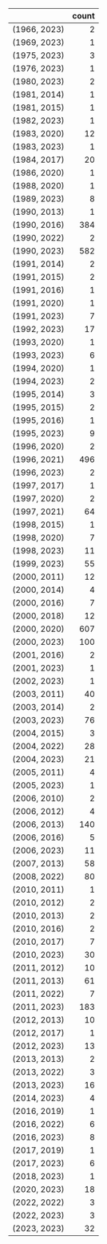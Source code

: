 |              |   count |
|:-------------|--------:|
| (1966, 2023) |       2 |
| (1969, 2023) |       1 |
| (1975, 2023) |       3 |
| (1976, 2023) |       1 |
| (1980, 2023) |       2 |
| (1981, 2014) |       1 |
| (1981, 2015) |       1 |
| (1982, 2023) |       1 |
| (1983, 2020) |      12 |
| (1983, 2023) |       1 |
| (1984, 2017) |      20 |
| (1986, 2020) |       1 |
| (1988, 2020) |       1 |
| (1989, 2023) |       8 |
| (1990, 2013) |       1 |
| (1990, 2016) |     384 |
| (1990, 2022) |       2 |
| (1990, 2023) |     582 |
| (1991, 2014) |       2 |
| (1991, 2015) |       2 |
| (1991, 2016) |       1 |
| (1991, 2020) |       1 |
| (1991, 2023) |       7 |
| (1992, 2023) |      17 |
| (1993, 2020) |       1 |
| (1993, 2023) |       6 |
| (1994, 2020) |       1 |
| (1994, 2023) |       2 |
| (1995, 2014) |       3 |
| (1995, 2015) |       2 |
| (1995, 2016) |       1 |
| (1995, 2023) |       9 |
| (1996, 2020) |       2 |
| (1996, 2021) |     496 |
| (1996, 2023) |       2 |
| (1997, 2017) |       1 |
| (1997, 2020) |       2 |
| (1997, 2021) |      64 |
| (1998, 2015) |       1 |
| (1998, 2020) |       7 |
| (1998, 2023) |      11 |
| (1999, 2023) |      55 |
| (2000, 2011) |      12 |
| (2000, 2014) |       4 |
| (2000, 2016) |       7 |
| (2000, 2018) |      12 |
| (2000, 2020) |     607 |
| (2000, 2023) |     100 |
| (2001, 2016) |       2 |
| (2001, 2023) |       1 |
| (2002, 2023) |       1 |
| (2003, 2011) |      40 |
| (2003, 2014) |       2 |
| (2003, 2023) |      76 |
| (2004, 2015) |       3 |
| (2004, 2022) |      28 |
| (2004, 2023) |      21 |
| (2005, 2011) |       4 |
| (2005, 2023) |       1 |
| (2006, 2010) |       2 |
| (2006, 2012) |       4 |
| (2006, 2013) |     140 |
| (2006, 2016) |       5 |
| (2006, 2023) |      11 |
| (2007, 2013) |      58 |
| (2008, 2022) |      80 |
| (2010, 2011) |       1 |
| (2010, 2012) |       2 |
| (2010, 2013) |       2 |
| (2010, 2016) |       2 |
| (2010, 2017) |       7 |
| (2010, 2023) |      30 |
| (2011, 2012) |      10 |
| (2011, 2013) |      61 |
| (2011, 2022) |       7 |
| (2011, 2023) |     183 |
| (2012, 2013) |      10 |
| (2012, 2017) |       1 |
| (2012, 2023) |      13 |
| (2013, 2013) |       2 |
| (2013, 2022) |       3 |
| (2013, 2023) |      16 |
| (2014, 2023) |       4 |
| (2016, 2019) |       1 |
| (2016, 2022) |       6 |
| (2016, 2023) |       8 |
| (2017, 2019) |       1 |
| (2017, 2023) |       6 |
| (2018, 2023) |       1 |
| (2020, 2023) |      18 |
| (2022, 2022) |       3 |
| (2022, 2023) |       3 |
| (2023, 2023) |      32 |